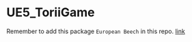 # UE5_ToriiGame


Remember to add this package `European Beech` in this repo. [link](https://fab.com/s/5db64af5b801)

